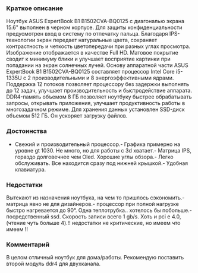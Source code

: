 ### **Краткое описание**
Ноутбук ASUS ExpertBook B1 B1502CVA-BQ0125 с диагональю экрана 15.6" выполнен в черном корпусе. Для защиты конфиденциальности предусмотрен вход в систему по отпечатку пальца. Благодаря IPS-технологии экран передает натуральные цвета, сохраняет контрастность и четкость цветопередачи при разных углах просмотра. Изображение отображается в качестве Full HD. Матовое покрытие сводит к минимуму блики и улучшает восприятие картинки при попадании на экран солнечных лучей.  Основу аппаратной части ASUS ExpertBook B1 B1502CVA-BQ0125 составляет процессор Intel Core i5-1335U с 2 производительными и 8 энергоэффективными ядрами. Поддержка 12 потоков позволяет процессору без задержки выполнять до 12 задач, улучшает производительность и быстродействие аппарата. DDR4-память объемом 8 ГБ позволяет ноутбуку быстрее обрабатывать запросы, открывать приложения, улучшает продуктивность работы в многозадачном режиме. Для хранения данных установлен SSD-диск объемом 512 ГБ. Он ускоряет загрузку файлов.

### **Достоинства**
- Свежий и производительный процессор.- Графика примерно на уровне gt 1030. Не много, но для работы с 3d хватает.- Матрица IPS, гораздо долговечнее чем Oled. Хорошие углы обзора.- Легко обслуживать. Все находится сразу под нижней крышкой.- Удобная клавиатура.

### **Недостатки**
Вытекают из назначения ноутбука, на чем то пришлось сэкономить.- матрица явно не для дизайнеров.- процессор при полной нагрузке быстро нагревается до 90°. Одна теплотрубка.. хотелось бы побольше.- посредственный ssd. Скорость записи всего 1 gb/s. Хоть и pci e 4.0, (чтение чуть больше 4).!! недостатки не критические, но имеем что имеем !!

### **Комментарий**
В целом отличный ноутбук для дома/работы. Рекомендую поставить второй модуль ddr4 для двухканала.
